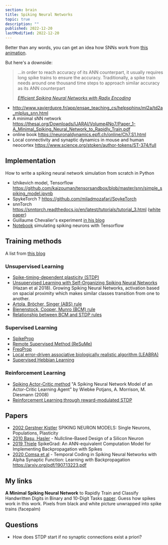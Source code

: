 ```yaml
---
section: brain
title: Spiking Neural Networks
topic: true
description: ""
published: 2022-12-20
lastModified: 2022-12-20
---
```


Better than any words, you can get an idea how SNNs work from [this animation](https://youtu.be/3JQ3hYko51Y?t=122).

But here's a downside:

>  ...in order to reach accuracy of its ANN counterpart, 
> it usually requires long spike trains to ensure the accuracy. 
> Traditionally, a spike train needs around one thousand time steps to approach similar accuracy as its ANN counterpart
>
> _[Efficient Spiking Neural Networks with Radix Encoding](https://arxiv.org/pdf/2105.06943.pdf)_

- http://www.xavierdupre.fr/app/ensae_teaching_cs/helpsphinx/ml2a/td2a_mlplus_snn.html
- A minimal sNN network https://thesai.org/Downloads/IJARAI/Volume4No7/Paper_1-A_Minimal_Spiking_Neural_Network_to_Rapidly_Train.pdf
- online book https://neuronaldynamics.epfl.ch/online/Ch7.S1.html
- Local connectivity and synaptic dynamics in mouse and human neocortex https://www.science.org/stoken/author-tokens/ST-374/full


## Implementation

How to write a spiking neural network simulation from scratch in Python

- Izhikevich model, Tensorflow https://github.com/kaizouman/tensorsandbox/blob/master/snn/simple_spiking_model.ipynb
- SpykeTorch ? https://github.com/miladmozafari/SpykeTorch
- snnTorch https://snntorch.readthedocs.io/en/latest/tutorials/tutorial_3.html ([white paper](https://arxiv.org/pdf/2109.12894.pdf))
- Guillaume Chevalier's experiment [in his blog](https://guillaume-chevalier.com/spiking-neural-network-snn-with-pytorch-where-backpropagation-engenders-stdp-hebbian-learning/)
- [Notebook](https://github.com/dacorvo/tensorsandbox/blob/master/snn/simple_spiking_model.ipynb) simulating spiking neurons with Tensorflow


## Training methods

A list from [this blog](https://cnvrg.io/spiking-neural-networks/)

### Unsupervised Learning

- [Spike-timing-dependent plasticity (STDP)](http://www.scholarpedia.org/article/Spike-timing_dependent_plasticity)
- [Unsupervised Learning with Self-Organizing Spiking Neural Networks](https://arxiv.org/pdf/1807.09374.pdf) (Hazan et al 2018). Growing Spiking Neural Networks, activation based on spacial proximity which makes similar classes transition from one to another.
- [Artola, Bröcher, Singer (ABS) rule](https://www.sciencedirect.com/science/article/abs/pii/016622369390081V)
- [Bienenstock, Cooper, Munro (BCM) rule](http://www.scholarpedia.org/article/BCM_theory)
- [Relationship between BCM and STDP rules](http://www.izhikevich.org/publications/bcm.pdf)

### Supervised Learning

- [SpikeProp](https://www.researchgate.net/publication/221165220_SpikeProp_backpropagation_for_networks_of_spiking_neurons)
- [Remote Supervised Method (ReSuMe)](http://d1.cie.put.poznan.pl/pracownicy/prac_15/Publikacje/ReSuMe_FP_TechRep_2005a.pdf)
- [FreqProp](https://citeseerx.ist.psu.edu/viewdoc/download?doi=10.1.1.58.5637&rep=rep1&type=pdf)
- [Local error-driven associative biologically realistic algorithm (LEABRA)](https://en.wikipedia.org/wiki/Leabra)
- [Supervised Hebbian Learning](http://ecee.colorado.edu/~ecen4831/Demuth/Ch7_pres.pdf)

### Reinforcement Learning

- [Spiking Actor-Critic method](https://www.semanticscholar.org/paper/A-Spiking-Neural-Network-Model-of-an-Actor-Critic-Potjans-Morrison/dee121c5fb8b74c7c37b953ffabd73c16cb216ab) "A Spiking Neural Network Model of an Actor-Critic Learning Agent" by Wiebke Potjans, A. Morrison, M. Diesmann (2008)
- [Reinforcement Learning through reward-modulated STDP](https://florian.io/papers/2007_Florian_Modulated_STDP.pdf)


## Papers

- [2002 Gerstner Kistler](http://catdir.loc.gov/catdir/samples/cam031/2002067657.pdf) SPIKING NEURON MODELS: Single Neurons, Populations, Plasticity
- [2010 Basu, Hasler](https://0795f079-a-62cb3a1a-s-sites.googlegroups.com/site/arindambasu/writings/2010_J2.pdf) - Nullcline-Based Design of a Silicon Neuron
- [2019 Thiele](https://arxiv.org/pdf/1906.00851.pdf) SpikeGrad: An ANN-equivalent Computation Model for Implementing Backpropagation with Spikes
- [2020 Comsa et al](https://arxiv.org/abs/1907.13223) - Temporal Coding in Spiking Neural Networks with Alpha Synaptic Function: Learning with Backpropagation https://arxiv.org/pdf/1907.13223.pdf


## My links

**A Minimal Spiking Neural Network** to Rapidly Train and Classify Handwritten Digits in Binary and 10-Digit Tasks [paper](https://thesai.org/Downloads/IJARAI/Volume4No7/Paper_1-A_Minimal_Spiking_Neural_Network_to_Rapidly_Train.pdf). Guess how spikes work in this work. Pixels from black and white picture unwrapped into spike trains (facepalm)


## Questions

- How does STDP start if no synaptic connections exist a priori?